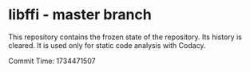 # libffi - master branch

This repository contains the frozen state of the repository.
Its history is cleared. It is used only for static code
analysis with Codacy.

Commit Time: 1734471507
